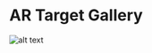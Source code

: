 # AR Target Gallery

![alt text](https://github.com/StevenH34/ar-target-gallery/blob/master/argame.gif)
